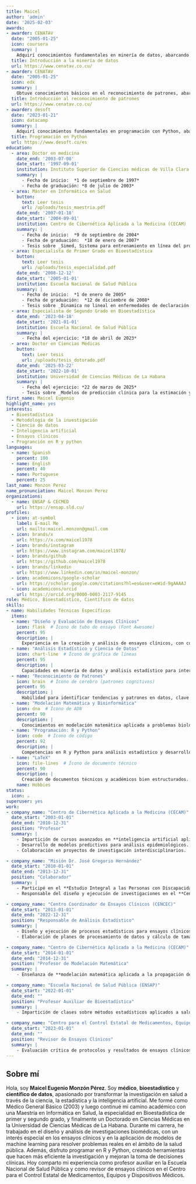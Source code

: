 ```yaml
---
title: Maicel
author: 'admin'
date: '2025-02-03'
awards:
- awarder: CENATAV
  date: "2005-01-25"
  icon: coursera
  summary: |
    Adquirí conocimientos fundamentales en minería de datos, abarcando la identificación de patrones y tendencias en grandes volúmenes de información. Me familiaricé con las tendencias tecnológicas clave que impulsan el aprendizaje profundo, incluyendo técnicas de clasificación supervisada (árboles de decisión, K-NN) y agrupamiento (K-Means, DBScan). Desarrollé habilidades en la construcción, entrenamiento y aplicación de modelos de redes bayesianas, utilizando métricas como precisión, exhaustividad (recall) y F1-score para evaluar su rendimiento. Finalmente, apliqué estas técnicas en proyectos personales, utilizando R y Python para análisis avanzados.
  title: Introducción a la minería de datos
  url: https://www.cenatav.co.cu/
- awarder: CENATAV
  date: "2005-01-25"
  icon: edx
  summary: |
    Obtuve conocimientos básicos en el reconocimiento de patrones, abarcando la clasificación de patrones por funciones de distancia y similitud, así como técnicas de clasificación no paramétricas. Me familiaricé con la selección y extracción de características, el diseño de funciones discriminantes lineales y los conceptos básicos de probabilidad aplicados al campo. Desarrollé habilidades en el aprendizaje no supervisado y el agrupamiento, explorando algoritmos como K-medias, LBG e Isodata. Finalmente, comprendí los fundamentos del reconocimiento de patrones sintácticos, incluyendo la teoría de lenguajes formales y las gramáticas de reconocimiento.
  title: Introducción al reconocimiento de patrones
  url: https://www.cenatav.co.cu/
- awarder: desoft
  date: "2023-01-21"
  icon: datacamp
  summary: |
    Adquirí conocimientos fundamentales en programación con Python, abarcando la sintaxis básica del lenguaje, operadores, estructuras de control y otros recursos esenciales. Me familiaricé con el uso de estructuras de datos como cadenas, listas, tuplas, conjuntos y diccionarios, y aprendí a manipularlas eficientemente. Desarrollé habilidades en la organización modular del código utilizando funciones, clases, módulos y paquetes, así como en la implementación de programas bajo el paradigma orientado a objetos. Finalmente, adquirí experiencia en el tratamiento de errores y excepciones en Python, lo que me permite desarrollar aplicaciones más robustas y confiables.
  title: Programación en Python
  url: https://www.desoft.cu/es
education:
  - area: Doctor en medicina
    date_end: '2003-07-08'
    date_start: '1997-09-01'
    institution: Instituto Superior de Ciencias médicas de Villa Clara
    summary: |
      - Fecha de inicio:  *1 de septiembre de 1997*
      - Fecha de graduación: *8 de julio de 2003*
  - area: Máster en Informática en Salud
    button:
      text: Leer tesis
      url: /uploads/tesis_maestria.pdf
    date_end: '2007-01-18'
    date_start: '2004-09-01'
    institution: Centro de Cibernética Aplicada a la Medicina (CECAM)
    summary: |
      - Fecha de inicio:  *9 de septiembre de 2004*
      - Fecha de graduación:  *18 de enero de 2007*
      - Tesis sobre _Simed, Sistema para entrenamiento en línea del proceso de atención médica mediante simulaciones de casos._ Supervisada por [Prof Luis Corona].
  - area: Especialista de Primer Grado en Bioestadística
    button:
      text: Leer tesis
      url: /uploads/tesis_especialidad.pdf  
    date_end: '2008-12-12'
    date_start: '2005-01-01'
    institution: Escuela Nacional de Salud Pública
    summary: |
      - Fecha de inicio:  *1 de enero de 2005*
      - Fecha de graduación:  *12 de diciembre de 2008*    
      - Tesis sobre _Dinamica no lineal en enfermedades de declaración obligatorias_. Supervisada por [Prof Herdandez Cáceres].
  - area: Especialista de Segundo Grado en Bioestadística
    date_end: '2023-04-18'
    date_start: '2021-01-01'
    institution: Escuela Nacional de Salud Pública
    summary: |
      - Fecha del ejercicio: *18 de abril de 2023*
  - area: Doctor en Ciencias Médicas
    button:
      text: Leer tesis
      url: /uploads/tesis_dotorado.pdf 
    date_end: '2025-03-22'
    date_start: '2022-10-01'
    institution: Universidad de Ciencias Médicas de La Habana
    summary: |
      - Fecha del ejercicio: *22 de marzo de 2025*
      - Tesis sobre _Modelos de predicción clínica para la estimación y clasificación del riesgo de muerte con COVID-19_. Supervisada por [Prof Lisset Sánchez]
first_name: Maicel Eugenio
highlight_name: yes
interests:
  - Bioestadística
  - Metodología de la investigación
  - Ciencia de datos
  - Inteligencia artificial
  - Ensayos clínicos
  - Progranción en R y python
languages:
  - name: Spanish
    percent: 100
  - name: English
    percent: 40
  - name: Portuguese
    percent: 25
last_name: Monzon Perez
name_pronunciation: Maicel Monzon Perez
organizations:
  - name: ENSAP & CECMED
    url: https://ensap.sld.cu/
profiles:
  - icon: at-symbol
    label: E-mail Me
    url: mailto:maicel.monzon@gmail.com
  - icon: brands/x
    url: https://x.com/maicel1978
  - icon: brands/instagram
    url: https://www.instagram.com/maicel1978/
  - icon: brands/github
    url: https://github.com/maicel1978
  - icon: brands/linkedin
    url: https://www.linkedin.com/in/maicel-monzon/
  - icon: academicons/google-scholar
    url: https://scholar.google.com/citations?hl=es&user=eWid-9gAAAAJ
  - icon: academicons/orcid
    url: https://orcid.org/0000-0003-2117-9145
role: Médico, Bioestadístico, Científico de datos
skills:
- name: Habilidades Técnicas Específicas
  items:
  - name: "Diseño y Evaluación de Ensayos Clínicos"
    icon: flask  # Ícono de tubo de ensayo (Font Awesome)
    percent: 95
    description: |
      Experiencia en la creación y análisis de ensayos clínicos, con comprensión profunda de metodologías de investigación médica.
  - name: "Análisis Estadístico y Ciencia de Datos"
    icon: chart-line  # Ícono de gráfica de líneas
    percent: 95
    description: |
      Capacidades en minería de datos y análisis estadístico para interpretar datos complejos en investigaciones médicas.
  - name: "Reconocimiento de Patrones"
    icon: brain  # Ícono de cerebro (patrones cognitivos)
    percent: 95
    description: |
      Habilidad para identificar tendencias y patrones en datos, clave para análisis epidemiológicos.
  - name: "Modelación Matemática y Bioinformática"
    icon: dna  # Ícono de ADN
    percent: 90
    description: |
      Conocimientos en modelación matemática aplicada a problemas biológicos y epidemiológicos.
  - name: "Programación: R y Python"
    icon: code  # Ícono de código
    percent: 92
    description: |
      Competencias en R y Python para análisis estadístico y desarrollo de software en salud.
  - name: "LaTeX"
    icon: file-lines  # Ícono de documento técnico
    percent: 90
    description: |
      Creación de documentos técnicos y académicos bien estructurados.
    name: Hobbies
status:
  icon: ☕️
superuser: yes
work:
- company_name: "Centro de Cibernética Aplicada a la Medicina (CECAM)"
  date_start: "2003-01-01"
  date_end: "2010-12-31"
  position: "Profesor"
  summary: |
    - Impartición de cursos avanzados en **inteligencia artificial aplicada a ciencias de la salud**.
    - Desarrollo de modelos predictivos para análisis epidemiológicos.
    - Colaboración en proyectos de investigación interdisciplinarios.

- company_name: "Misión Dr. José Gregorio Hernández"
  date_start: "2010-01-01"
  date_end: "2013-12-31"
  position: "Colaborador"
  summary: |
    - Participé en el **Estudio Integral a las Personas con Discapacidad en Venezuela**.
    - Responsable del diseño y ejecución de investigaciones en el **Centro Nacional de Genética**.

- company_name: "Centro Coordinador de Ensayos Clínicos (CENCEC)"
  date_start: "2013-01-01"
  date_end: "2022-12-31"
  position: "Responsable de Análisis Estadístico"
  summary: |
    - Diseño y ejecución de procesos estadísticos para ensayos clínicos.
    - Elaboración de planes de procesamiento de datos y cálculo de tamaños de muestra.

- company_name: "Centro de Cibernética Aplicada a la Medicina (CECAM)"
  date_start: "2014-01-01"
  date_end: "2014-12-31"
  position: "Profesor de Modelación Matemática"
  summary: |
    - Enseñanza de **modelación matemática aplicada a la propagación de epidemias**.

- company_name: "Escuela Nacional de Salud Pública (ENSAP)"
  date_start: "2022-01-01"
  date_end: ""
  position: "Profesor Auxiliar de Bioestadística"
  summary: |
    - Impartición de clases sobre métodos estadísticos aplicados a salud pública.

- company_name: "Centro para el Control Estatal de Medicamentos, Equipos y Dispositivos Médicos (CECMED)"
  date_start: "2023-01-01"
  date_end: ""
  position: "Revisor de Ensayos Clínicos"
  summary: |
    - Evaluación crítica de protocolos y resultados de ensayos clínicos.
---
```


## Sobre mí

Hola, soy **Maicel Eugenio Monzón Pérez**. Soy **médico**, **bioestadístico** y **científico de datos**, apasionado por transformar la investigación en salud a través de la ciencia, la estadística y la inteligencia artificial. 
Me formé como Médico General Básico (2003) y luego continué mi camino académico con una Maestría en Informática en Salud, la especialidad en Bioestadística de primer y segundo grado, y finalmente un Doctorado en Ciencias Médicas en la Universidad de Ciencias Médicas de La Habana.
Durante mi carrera, he trabajado en el diseño y análisis de investigaciones biomédicas, con un interés especial en los ensayos clínicos y en la aplicación de modelos de machine learning para resolver problemas reales en el ámbito de la salud pública.
Además, disfruto programar en R y Python, creando herramientas que hacen más eficiente la investigación y mejoran la toma de decisiones clínicas. Hoy comparto mi experiencia como profesor auxiliar en la Escuela Nacional de Salud Pública y como revisor de ensayos clínicos en el Centro para el Control Estatal de Medicamentos, Equipos y Dispositivos Médicos.
